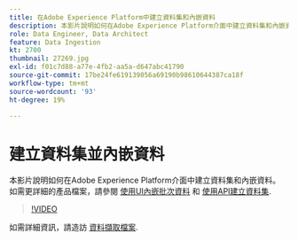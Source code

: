 ```yaml
---
title: 在Adobe Experience Platform中建立資料集和內嵌資料
description: 本影片說明如何在Adobe Experience Platform介面中建立資料集和內嵌資料。
role: Data Engineer, Data Architect
feature: Data Ingestion
kt: 2700
thumbnail: 27269.jpg
exl-id: f01c7d88-a77e-4fb2-aa5a-d647abc41790
source-git-commit: 17be24fe619139056a69190b98610644387ca18f
workflow-type: tm+mt
source-wordcount: '93'
ht-degree: 19%

---
```


# 建立資料集並內嵌資料

本影片說明如何在Adobe Experience Platform介面中建立資料集和內嵌資料。 如需更詳細的產品檔案，請參閱 [使用UI內嵌批次資料](https://experienceleague.adobe.com/docs/experience-platform/ingestion/tutorials/ingest-batch-data.html?lang=zh-Hant) 和 [使用API建立資料集](https://experienceleague.adobe.com/docs/experience-platform/catalog/datasets/create.html).

>[!VIDEO](https://video.tv.adobe.com/v/27269?quality=12&learn=on)

如需詳細資訊，請造訪 [資料擷取檔案](https://experienceleague.adobe.com/docs/experience-platform/ingestion/home.html?lang=zh-Hant).
